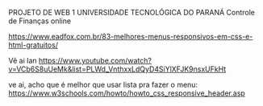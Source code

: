 PROJETO DE WEB 1 UNIVERSIDADE TECNOLÓGICA DO PARANÁ
Controle de Finanças online

https://www.eadfox.com.br/83-melhores-menus-responsivos-em-css-e-html-gratuitos/


Vê ai Ian https://www.youtube.com/watch?v=VCb6S8uUeMk&list=PLWd_VnthxxLdQyD4SiYlXFJK9nsxUFkHt

ve ai, acho que é melhor que usar lista pra fazer o menu: https://www.w3schools.com/howto/howto_css_responsive_header.asp
